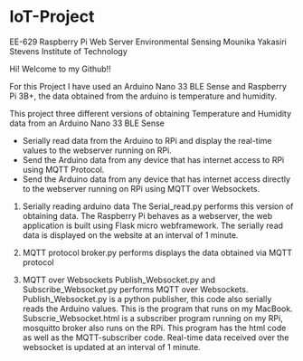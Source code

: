 # IoT-Project

EE-629 Raspberry Pi Web Server Environmental Sensing
Mounika Yakasiri 
Stevens Institute of Technology

Hi! Welcome to my Github!!

For this Project I have used an Arduino Nano 33 BLE Sense and Raspberry Pi 3B+, the data obtained from the arduino is temperature and humidity.

This project three different versions of obtaining Temperature and Humidity data from an Arduino Nano 33 BLE Sense
  - Serially read data from the Arduino to RPi and display the real-time values to the webserver running on RPi.
  - Send the Arduino data from any device that has internet access to RPi using MQTT Protocol.
  - Send the Arduino data from any device that has internet access directly to the webserver running on RPi using MQTT over Websockets.
  
  
1. Serially reading arduino data 
   The Serial_read.py performs this version of obtaining data. The Raspberry Pi behaves as a webserver, the web application is built using Flask micro webframework.
   The serially read data is displayed on the website at an interval of 1 minute.
   
2. MQTT protocol 
   broker.py performs displays the data obtained via MQTT protocol
   
3. MQTT over Websockets
   Publish_Websocket.py and Subscribe_Websocket.py performs MQTT over Websockets.
   Publish_Websocket.py is a python publisher, this code also serially reads the Arduino values. This is the program that runs on my MacBook.
   Subscrie_Websocket.html is a subscriber program running on my RPi, mosquitto broker also runs on the RPi. This program has the html code as well as the MQTT-subscriber code.
   Real-time data received over the websocket is updated at an interval of 1 minute.
  
